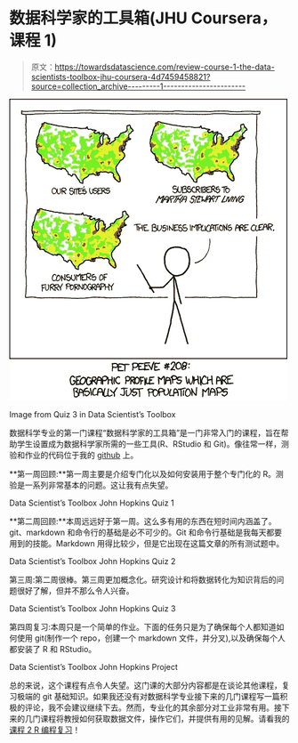 # 数据科学家的工具箱(JHU Coursera，课程 1)

> 原文：<https://towardsdatascience.com/review-course-1-the-data-scientists-toolbox-jhu-coursera-4d7459458821?source=collection_archive---------1----------------------->

![](img/90658d01d4ec68436bbc861322e67887.png)

Image from Quiz 3 in Data Scientist’s Toolbox

数据科学专业的第一门课程“数据科学家的工具箱”是一门非常入门的课程，旨在帮助学生设置成为数据科学家所需的一些工具(R、RStudio 和 Git)。像往常一样，测验和作业的代码位于我的 [github](https://github.com/mGalarnyk/datasciencecoursera/tree/master/1_Data_Scientist_Toolbox) 上。

**第一周回顾:**第一周主要是介绍专门化以及如何安装用于整个专门化的 R。测验是一系列非常基本的问题。这让我有点失望。

Data Scientist’s Toolbox John Hopkins Quiz 1

**第二周回顾:**本周远远好于第一周。这么多有用的东西在短时间内涵盖了。git、markdown 和命令行的基础是必不可少的。Git 和命令行基础是我每天都要用到的技能。Markdown 用得比较少，但是它出现在这篇文章的所有测试题中。

Data Scientist’s Toolbox John Hopkins Quiz 2

第三周:第二周很棒。第三周更加概念化。研究设计和将数据转化为知识背后的问题很好了解，但并不那么令人兴奋。

Data Scientist’s Toolbox John Hopkins Quiz 3

第四周复习:本周只是一个简单的作业。下面的任务只是为了确保每个人都知道如何使用 git(制作一个 repo，创建一个 markdown 文件，并分叉),以及确保每个人都安装了 R 和 RStudio。

Data Scientist’s Toolbox John Hopkins Project

总的来说，这个课程有点令人失望。这门课的大部分内容都是在谈论其他课程，复习极端的 git 基础知识。如果我还没有对数据科学专业接下来的几门课程写一篇积极的评论，我不会建议继续下去。然而，专业化的其余部分对工业非常有用。接下来的几门课程将教授如何获取数据文件，操作它们，并提供有用的见解。请看我的[课程 2 R 编程复习](https://medium.com/towards-data-science/in-progress-review-course-2-r-programming-jhu-coursera-ad27086d8438#.16beo1yci)！